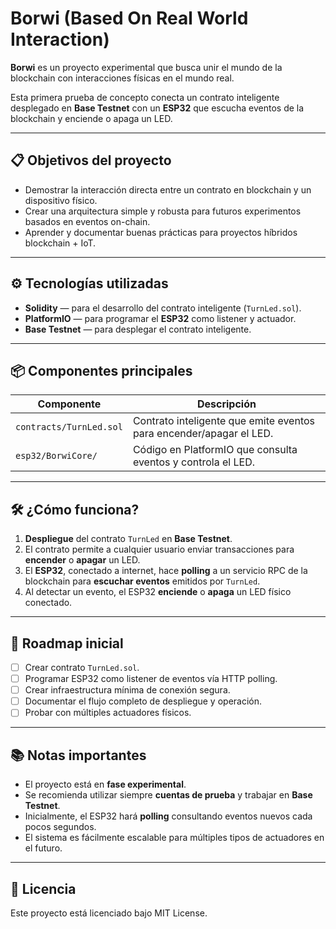 # Borwi (Based On Real World Interaction)

**Borwi** es un proyecto experimental que busca unir el mundo de la blockchain con interacciones físicas en el mundo real.

Esta primera prueba de concepto conecta un contrato inteligente desplegado en **Base Testnet** con un **ESP32** que escucha eventos de la blockchain y enciende o apaga un LED.

---

## 📋 Objetivos del proyecto

- Demostrar la interacción directa entre un contrato en blockchain y un dispositivo físico.
- Crear una arquitectura simple y robusta para futuros experimentos basados en eventos on-chain.
- Aprender y documentar buenas prácticas para proyectos híbridos blockchain + IoT.

---

## ⚙️ Tecnologías utilizadas

- **Solidity** — para el desarrollo del contrato inteligente (`TurnLed.sol`).
- **PlatformIO** — para programar el **ESP32** como listener y actuador.
- **Base Testnet** — para desplegar el contrato inteligente.

---

## 📦 Componentes principales

| Componente | Descripción |
|------------|-------------|
| `contracts/TurnLed.sol` | Contrato inteligente que emite eventos para encender/apagar el LED. |
| `esp32/BorwiCore/` | Código en PlatformIO que consulta eventos y controla el LED. |

---

## 🛠️ ¿Cómo funciona?

1. **Despliegue** del contrato `TurnLed` en **Base Testnet**.
2. El contrato permite a cualquier usuario enviar transacciones para **encender** o **apagar** un LED.
3. El **ESP32**, conectado a internet, hace **polling** a un servicio RPC de la blockchain para **escuchar eventos** emitidos por `TurnLed`.
4. Al detectar un evento, el ESP32 **enciende** o **apaga** un LED físico conectado.

---

## 🚀 Roadmap inicial

- [ ] Crear contrato `TurnLed.sol`.
- [ ] Programar ESP32 como listener de eventos vía HTTP polling.
- [ ] Crear infraestructura mínima de conexión segura.
- [ ] Documentar el flujo completo de despliegue y operación.
- [ ] Probar con múltiples actuadores físicos.

---

## 📚 Notas importantes

- El proyecto está en **fase experimental**.
- Se recomienda utilizar siempre **cuentas de prueba** y trabajar en **Base Testnet**.
- Inicialmente, el ESP32 hará **polling** consultando eventos nuevos cada pocos segundos.
- El sistema es fácilmente escalable para múltiples tipos de actuadores en el futuro.

---

## 📄 Licencia

Este proyecto está licenciado bajo MIT License.
